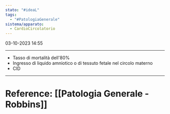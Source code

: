 ```yaml
---
stato: "#ideaL"
tags:
  - "#PatologiaGenerale"
sistema/apparato:
  - CardioCircolatorio
---
```

03-10-2023 14:55

--- 
- Tasso di mortalità dell'80%
- Ingresso di liquido amniotico o di tessuto fetale nel circolo materno
- CID



--- 
# Reference: [[Patologia Generale - Robbins]]